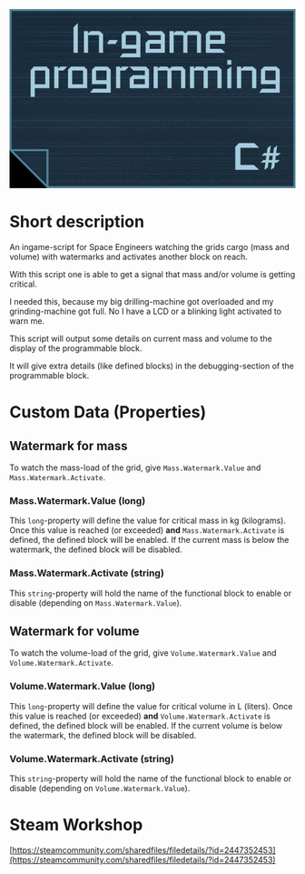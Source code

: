 ![Thumbnail](thumb.png)

# Short description
An ingame-script for Space Engineers watching the grids cargo (mass and volume) with watermarks and activates another block on reach.

With this script one is able to get a signal that mass and/or volume is getting critical.

I needed this, because my big drilling-machine got overloaded and my grinding-machine got full. No I have a LCD or a blinking light activated to warn me.

This script will output some details on current mass and volume to the display of the programmable block.

It will give extra details (like defined blocks) in the debugging-section of the programmable block.

# Custom Data (Properties)

## Watermark for mass
To watch the mass-load of the grid, give `Mass.Watermark.Value` and `Mass.Watermark.Activate`.

### Mass.Watermark.Value (long)

This `long`-property will define the value for critical mass in kg (kilograms). Once this value is reached (or exceeded) **and** `Mass.Watermark.Activate` is defined, the defined block will be enabled. If the current mass is below the watermark, the defined block will be disabled.

### Mass.Watermark.Activate (string)

This `string`-property will hold the name of the functional block to enable or disable (depending on `Mass.Watermark.Value`).

## Watermark for volume
To watch the volume-load of the grid, give `Volume.Watermark.Value` and `Volume.Watermark.Activate`.

### Volume.Watermark.Value (long)

This `long`-property will define the value for critical volume in L (liters). Once this value is reached (or exceeded) **and** `Volume.Watermark.Activate` is defined, the defined block will be enabled. If the current volume is below the watermark, the defined block will be disabled.

### Volume.Watermark.Activate (string)

This `string`-property will hold the name of the functional block to enable or disable (depending on `Volume.Watermark.Value`).

# Steam Workshop
[https://steamcommunity.com/sharedfiles/filedetails/?id=2447352453](https://steamcommunity.com/sharedfiles/filedetails/?id=2447352453)

